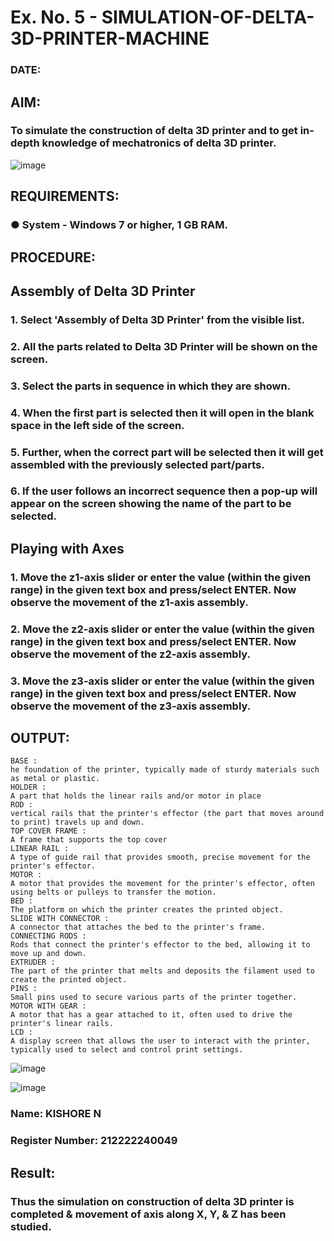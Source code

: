 # Ex. No. 5 - SIMULATION-OF-DELTA-3D-PRINTER-MACHINE

### DATE: 
## AIM:
### To simulate the construction of delta 3D printer and to get in-depth knowledge of mechatronics of delta 3D printer.

![image](https://github.com/Sellakumar1987/Ex.-No.-5---SIMULATION-OF-DELTA-3D-PRINTER-MACHINE/assets/113594316/c784471e-098f-456d-9c1b-e9f0ce56cc9b)

## REQUIREMENTS:
### ●	System - Windows 7 or higher, 1 GB RAM.

## PROCEDURE:

## Assembly of Delta 3D Printer
### 1.	Select 'Assembly of Delta 3D Printer' from the visible list.
### 2.	All the parts related to Delta 3D Printer will be shown on the screen.
### 3.	Select the parts in sequence in which they are shown.
### 4.	When the first part is selected then it will open in the blank space in the left side of the screen.
### 5.	Further, when the correct part will be selected then it will get assembled with the previously selected part/parts.
### 6.	If the user follows an incorrect sequence then a pop-up will appear on the screen showing the name of the part to be selected.

## Playing with Axes
### 1.	Move the z1-axis slider or enter the value (within the given range) in the given text box and press/select ENTER. Now observe the movement of the z1-axis assembly.
### 2.	Move the z2-axis slider or enter the value (within the given range) in the given text box and press/select ENTER. Now observe the movement of the z2-axis assembly.
### 3.	Move the z3-axis slider or enter the value (within the given range) in the given text box and press/select ENTER. Now observe the movement of the z3-axis assembly.

## OUTPUT:
```
BASE :
he foundation of the printer, typically made of sturdy materials such as metal or plastic.
HOLDER :
A part that holds the linear rails and/or motor in place
ROD :
vertical rails that the printer's effector (the part that moves around to print) travels up and down.
TOP COVER FRAME :
A frame that supports the top cover
LINEAR RAIL :
A type of guide rail that provides smooth, precise movement for the printer's effector.
MOTOR :
A motor that provides the movement for the printer's effector, often using belts or pulleys to transfer the motion.
BED :
The platform on which the printer creates the printed object.
SLIDE WITH CONNECTOR :
A connector that attaches the bed to the printer's frame.
CONNECTING RODS :
Rods that connect the printer's effector to the bed, allowing it to move up and down.
EXTRUDER :
The part of the printer that melts and deposits the filament used to create the printed object.
PINS :
Small pins used to secure various parts of the printer together.
MOTOR WITH GEAR :
A motor that has a gear attached to it, often used to drive the printer's linear rails.
LCD :
A display screen that allows the user to interact with the printer, typically used to select and control print settings.
```
![image](https://github.com/Sellakumar1987/Ex.-No.-5---SIMULATION-OF-DELTA-3D-PRINTER-MACHINE/assets/113594316/10304caa-3e0f-4c4a-bd73-3cadb477a64b)

![image](https://github.com/Sellakumar1987/Ex.-No.-5---SIMULATION-OF-DELTA-3D-PRINTER-MACHINE/assets/113594316/1f3e6b6d-0724-41dc-b7d2-15516060d066)

### Name: KISHORE N
### Register Number: 212222240049

## Result: 
### Thus the simulation on construction of delta 3D printer is completed & movement of axis along X, Y, & Z has been studied.
